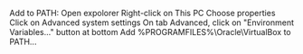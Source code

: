 Add to PATH:
  Open expolorer
  Right-click on This PC
  Choose properties
  Click on Advanced system settings
  On tab Advanced, click on "Environment Variables..." button at bottom
  Add %PROGRAMFILES%\Oracle\VirtualBox to PATH...


